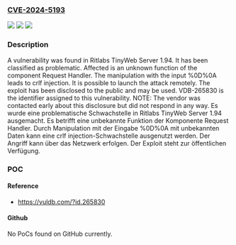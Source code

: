 ### [CVE-2024-5193](https://cve.mitre.org/cgi-bin/cvename.cgi?name=CVE-2024-5193)
![](https://img.shields.io/static/v1?label=Product&message=TinyWeb%20Server&color=blue)
![](https://img.shields.io/static/v1?label=Version&message=1.94%20&color=brightgreen)
![](https://img.shields.io/static/v1?label=Vulnerability&message=CWE-93%20CRLF%20Injection&color=brightgreen)

### Description

A vulnerability was found in Ritlabs TinyWeb Server 1.94. It has been classified as problematic. Affected is an unknown function of the component Request Handler. The manipulation with the input %0D%0A leads to crlf injection. It is possible to launch the attack remotely. The exploit has been disclosed to the public and may be used. VDB-265830 is the identifier assigned to this vulnerability. NOTE: The vendor was contacted early about this disclosure but did not respond in any way.
Es wurde eine problematische Schwachstelle in Ritlabs TinyWeb Server 1.94 ausgemacht. Es betrifft eine unbekannte Funktion der Komponente Request Handler. Durch Manipulation mit der Eingabe %0D%0A mit unbekannten Daten kann eine crlf injection-Schwachstelle ausgenutzt werden. Der Angriff kann über das Netzwerk erfolgen. Der Exploit steht zur öffentlichen Verfügung.

### POC

#### Reference
- https://vuldb.com/?id.265830

#### Github
No PoCs found on GitHub currently.

